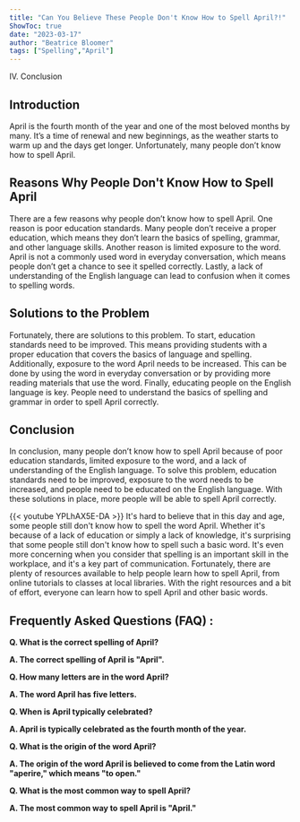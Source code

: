 ```yaml
---
title: "Can You Believe These People Don't Know How to Spell April?!"
ShowToc: true 
date: "2023-03-17"
author: "Beatrice Bloomer" 
tags: ["Spelling","April"]
---
```

IV. Conclusion

## Introduction 
April is the fourth month of the year and one of the most beloved months by many. It’s a time of renewal and new beginnings, as the weather starts to warm up and the days get longer. Unfortunately, many people don’t know how to spell April.

## Reasons Why People Don't Know How to Spell April
There are a few reasons why people don’t know how to spell April. One reason is poor education standards. Many people don’t receive a proper education, which means they don’t learn the basics of spelling, grammar, and other language skills. Another reason is limited exposure to the word. April is not a commonly used word in everyday conversation, which means people don’t get a chance to see it spelled correctly. Lastly, a lack of understanding of the English language can lead to confusion when it comes to spelling words.

## Solutions to the Problem
Fortunately, there are solutions to this problem. To start, education standards need to be improved. This means providing students with a proper education that covers the basics of language and spelling. Additionally, exposure to the word April needs to be increased. This can be done by using the word in everyday conversation or by providing more reading materials that use the word. Finally, educating people on the English language is key. People need to understand the basics of spelling and grammar in order to spell April correctly.

## Conclusion
In conclusion, many people don’t know how to spell April because of poor education standards, limited exposure to the word, and a lack of understanding of the English language. To solve this problem, education standards need to be improved, exposure to the word needs to be increased, and people need to be educated on the English language. With these solutions in place, more people will be able to spell April correctly.

{{< youtube YPLhAX5E-DA >}} 
It's hard to believe that in this day and age, some people still don't know how to spell the word April. Whether it's because of a lack of education or simply a lack of knowledge, it's surprising that some people still don't know how to spell such a basic word. It's even more concerning when you consider that spelling is an important skill in the workplace, and it's a key part of communication. Fortunately, there are plenty of resources available to help people learn how to spell April, from online tutorials to classes at local libraries. With the right resources and a bit of effort, everyone can learn how to spell April and other basic words.

## Frequently Asked Questions (FAQ) :
**Q. What is the correct spelling of April?**

**A. The correct spelling of April is "April".**

**Q. How many letters are in the word April?**

**A. The word April has five letters.**

**Q. When is April typically celebrated?**

**A. April is typically celebrated as the fourth month of the year.**

**Q. What is the origin of the word April?**

**A. The origin of the word April is believed to come from the Latin word "aperire," which means "to open."**

**Q. What is the most common way to spell April?**

**A. The most common way to spell April is "April."**





